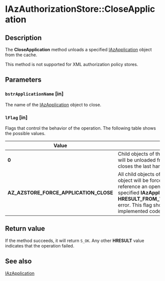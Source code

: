 # IAzAuthorizationStore::CloseApplication

## Description

The **CloseApplication** method unloads a specified [IAzApplication](https://learn.microsoft.com/windows/win32/api/azroles/nn-azroles-iazapplication) object from the cache.

This method is not supported for XML authorization policy stores.

## Parameters

### `bstrApplicationName` [in]

The name of the [IAzApplication](https://learn.microsoft.com/windows/win32/api/azroles/nn-azroles-iazapplication) object to close.

### `lFlag` [in]

Flags that control the behavior of the operation. The following table shows the possible values.

| Value | Meaning |
|--------|--------|
| **0** | Child objects of the specified [IAzApplication](https://learn.microsoft.com/windows/win32/api/azroles/nn-azroles-iazapplication) object will be unloaded from the cache only when the user closes the last handle to the **IAzApplication** object. |
| **AZ_AZSTORE_FORCE_APPLICATION_CLOSE** | All child objects of the specified [IAzApplication](https://learn.microsoft.com/windows/win32/api/azroles/nn-azroles-iazapplication) object will be forcefully closed. Attempts to reference an open handle to a child object of the specified **IAzApplication** object will result in an **HRESULT_FROM_WIN32(ERROR_INVALID_HANDLE)** error. This flag should be used only if the user has implemented code to gracefully handle the error. |

## Return value

If the method succeeds, it will return `S_OK`. Any other **HRESULT** value indicates that the operation failed.

## See also

[IAzApplication](https://learn.microsoft.com/windows/win32/api/azroles/nn-azroles-iazapplication)